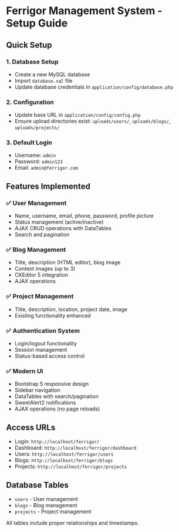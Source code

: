 # Ferrigor Management System - Setup Guide

## Quick Setup

### 1. Database Setup
- Create a new MySQL database
- Import `database.sql` file
- Update database credentials in `application/config/database.php`

### 2. Configuration
- Update base URL in `application/config/config.php`
- Ensure upload directories exist: `uploads/users/`, `uploads/blogs/`, `uploads/projects/`

### 3. Default Login
- Username: `admin`
- Password: `admin123`
- Email: `admin@ferrigor.com`

## Features Implemented

### ✅ User Management
- Name, username, email, phone, password, profile picture
- Status management (active/inactive)
- AJAX CRUD operations with DataTables
- Search and pagination

### ✅ Blog Management
- Title, description (HTML editor), blog image
- Content images (up to 3)
- CKEditor 5 integration
- AJAX operations

### ✅ Project Management
- Title, description, location, project date, image
- Existing functionality enhanced

### ✅ Authentication System
- Login/logout functionality
- Session management
- Status-based access control

### ✅ Modern UI
- Bootstrap 5 responsive design
- Sidebar navigation
- DataTables with search/pagination
- SweetAlert2 notifications
- AJAX operations (no page reloads)

## Access URLs
- Login: `http://localhost/ferrigor/`
- Dashboard: `http://localhost/ferrigor/dashboard`
- Users: `http://localhost/ferrigor/users`
- Blogs: `http://localhost/ferrigor/blogs`
- Projects: `http://localhost/ferrigor/projects`

## Database Tables
- `users` - User management
- `blogs` - Blog management  
- `projects` - Project management

All tables include proper relationships and timestamps. 